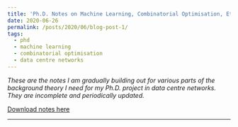 ```yaml
---
title: 'Ph.D. Notes on Machine Learning, Combinatorial Optimisation, Etc.'
date: 2020-06-26
permalink: /posts/2020/06/blog-post-1/
tags:
  - phd
  - machine learning
  - combinatorial optimisation
  - data centre networks
---
```


*These are the notes I am gradually building out for various parts of the background theory I need for my Ph.D. project in data centre networks. They are incomplete and periodically updated.*

[Download notes here](/files/notes_on_ml_comb_opt_etc.pdf)


------
